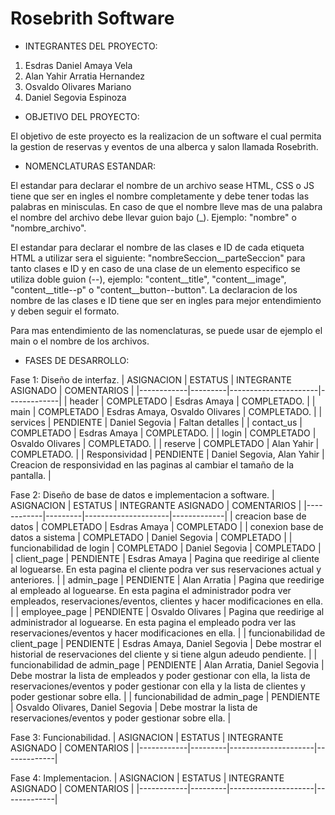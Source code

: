 # Rosebrith Software
- INTEGRANTES DEL PROYECTO:
1. Esdras Daniel Amaya Vela
2. Alan Yahir Arratia Hernandez
3. Osvaldo Olivares Mariano
4. Daniel Segovia Espinoza


- OBJETIVO DEL PROYECTO:

El objetivo de este proyecto es la realizacion de un software el cual permita la gestion de reservas y eventos de una alberca y salon llamada Rosebrith.


- NOMENCLATURAS ESTANDAR:

El estandar para declarar el nombre de un archivo sease HTML, CSS o JS tiene que ser en ingles el nombre 
completamente y debe tener todas las palabras en minisculas. En caso de que el nombre lleve mas de una palabra
el nombre del archivo debe llevar guion bajo (_). Ejemplo: "nombre" o "nombre_archivo".

El estandar para declarar el nombre de las clases e ID de cada etiqueta HTML a utilizar sera el siguiente:
"nombreSeccion__parteSeccion" para tanto clases e ID y en caso de una clase de un elemento especifico se utiliza doble guion (--), ejemplo: 
"content__title", "content__image", "content__title--p" o "content__button--button".
La declaracion de los nombre de las clases e ID tiene que ser en ingles para mejor entendimiento y deben seguir
el formato.

Para mas entendimiento de las nomenclaturas, se puede usar de ejemplo el main o el nombre de los archivos.

- FASES DE DESARROLLO:


Fase 1: Diseño de interfaz.
| ASIGNACION | ESTATUS | INTEGRANTE ASIGNADO | COMENTARIOS |
|------------|---------|----------------------|-------------|
| header | COMPLETADO | Esdras Amaya | COMPLETADO. |
| main | COMPLETADO | Esdras Amaya, Osvaldo Olivares | COMPLETADO. |
| services | PENDIENTE | Daniel Segovia | Faltan detalles |
| contact_us | COMPLETADO | Esdras Amaya | COMPLETADO. |
| login | COMPLETADO | Osvaldo Olivares | COMPLETADO. |
| reserve | COMPLETADO | Alan Yahir | COMPLETADO. |
| Responsividad | PENDIENTE | Daniel Segovia, Alan Yahir | Creacion de responsividad en las paginas al cambiar el tamaño de la pantalla. |


Fase 2: Diseño de base de datos e implementacion a software.
| ASIGNACION | ESTATUS | INTEGRANTE ASIGNADO | COMENTARIOS |
|------------|---------|---------------------|-------------|
| creacion base de datos | COMPLETADO | Esdras Amaya | COMPLETADO |
| conexion base de datos a sistema | COMPLETADO | Daniel Segovia | COMPLETADO |
| funcionabilidad de login | COMPLETADO | Daniel Segovia | COMPLETADO |
| client_page | PENDIENTE | Esdras Amaya | Pagina que reedirige al cliente al loguearse. En esta pagina el cliente podra ver sus reservaciones actual y anteriores. |
| admin_page | PENDIENTE | Alan Arratia | Pagina que reedirige al empleado al loguearse. En esta pagina el administrador podra ver empleados, reservaciones/eventos, clientes y hacer modificaciones en ella. |
| employee_page | PENDIENTE | Osvaldo Olivares | Pagina que reedirige al administrador al loguearse. En esta pagina el empleado podra ver las reservaciones/eventos y hacer modificaciones en ella. |
| funcionabilidad de client_page | PENDIENTE | Esdras Amaya, Daniel Segovia | Debe mostrar el historial de reservaciones del cliente y si tiene algun adeudo pendiente. |
| funcionabilidad de admin_page | PENDIENTE | Alan Arratia, Daniel Segovia | Debe mostrar la lista de empleados y poder gestionar con ella, la lista de reservaciones/eventos y poder gestionar con ella y la lista de clientes y poder gestionar sobre ella. |
| funcionabilidad de admin_page | PENDIENTE | Osvaldo Olivares, Daniel Segovia | Debe mostrar la lista de reservaciones/eventos y poder gestionar sobre ella. |


Fase 3: Funcionabilidad.
| ASIGNACION | ESTATUS | INTEGRANTE ASIGNADO | COMENTARIOS |
|------------|---------|---------------------|-------------|


Fase 4: Implementacion.
| ASIGNACION | ESTATUS | INTEGRANTE ASIGNADO | COMENTARIOS |
|------------|---------|---------------------|-------------|
